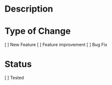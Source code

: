 # Description

# Type of Change
[ ] New Feature
[ ] Feature improvement
[ ] Bug Fix

# Status
[ ] Tested
